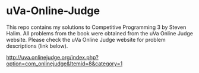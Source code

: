 # uVa-Online-Judge

This repo contains my solutions to Competitive Programming 3 by Steven Halim. All problems from the book were obtained from the uVa Online Judge website. Please check the uVa Online Judge website for problem descriptions (link below). 

http://uva.onlinejudge.org/index.php?option=com_onlinejudge&Itemid=8&category=1
